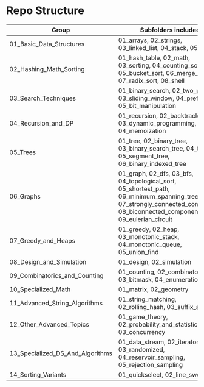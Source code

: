 # Repo Structure
| Group                                | Subfolders included                                                                                                                                                                        |
| ------------------------------------ | ------------------------------------------------------------------------------------------------------------------------------------------------------------------------------------------ |
| 01\_Basic\_Data\_Structures          | 01\_arrays, 02\_strings, 03\_linked\_list, 04\_stack, 05\_queue                                                                                                                            |
| 02\_Hashing\_Math\_Sorting           | 01\_hash\_table, 02\_math, 03\_sorting, 04\_counting\_sort, 05\_bucket\_sort, 06\_merge\_sort, 07\_radix\_sort, 08\_shell                                                                  |
| 03\_Search\_Techniques               | 01\_binary\_search, 02\_two\_pointers, 03\_sliding\_window, 04\_prefix\_sum, 05\_bit\_manipulation                                                                                         |
| 04\_Recursion\_and\_DP               | 01\_recursion, 02\_backtracking, 03\_dynamic\_programming, 04\_memoization                                                                                                                 |
| 05\_Trees                            | 01\_tree, 02\_binary\_tree, 03\_binary\_search\_tree, 04\_trie, 05\_segment\_tree, 06\_binary\_indexed\_tree                                                                               |
| 06\_Graphs                           | 01\_graph, 02\_dfs, 03\_bfs, 04\_topological\_sort, 05\_shortest\_path, 06\_minimum\_spanning\_tree, 07\_strongly\_connected\_component, 08\_biconnected\_component, 09\_eulerian\_circuit |
| 07\_Greedy\_and\_Heaps               | 01\_greedy, 02\_heap, 03\_monotonic\_stack, 04\_monotonic\_queue, 05\_union\_find                                                                                                          |
| 08\_Design\_and\_Simulation          | 01\_design, 02\_simulation                                                                                                                                                                 |
| 09\_Combinatorics\_and\_Counting     | 01\_counting, 02\_combinatorics, 03\_bitmask, 04\_enumeration                                                                                                                              |
| 10\_Specialized\_Math                | 01\_matrix, 02\_geometry                                                                                                                                                                   |
| 11\_Advanced\_String\_Algorithms     | 01\_string\_matching, 02\_rolling\_hash, 03\_suffix\_array                                                                                                                                 |
| 12\_Other\_Advanced\_Topics          | 01\_game\_theory, 02\_probability\_and\_statistics, 03\_concurrency                                                                                                                        |
| 13\_Specialized\_DS\_And\_Algorithms | 01\_data\_stream, 02\_iterator, 03\_randomized, 04\_reservoir\_sampling, 05\_rejection\_sampling                                                                                           |
| 14\_Sorting\_Variants                | 01\_quickselect, 02\_line\_sweep                                                                                                                                                           |
